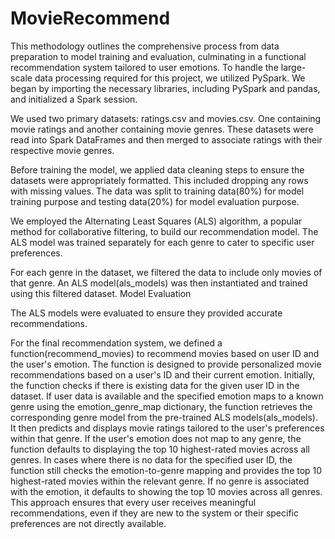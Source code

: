 # MovieRecommend

This methodology outlines the comprehensive process from data preparation to model training and evaluation, culminating in a functional recommendation system tailored to user emotions.
To handle the large-scale data processing required for this project, we utilized PySpark. We began by importing the necessary libraries, including PySpark and pandas, and initialized a Spark session.

We used two primary datasets: ratings.csv and movies.csv. One containing movie ratings and another containing movie genres. These datasets were read into Spark DataFrames and then merged to associate ratings with their respective movie genres.

Before training the model, we applied data cleaning steps to ensure the datasets were appropriately formatted. This included dropping any rows with missing values. The data was split to training data(80%) for model training purpose and testing data(20%) for model evaluation purpose.


We employed the Alternating Least Squares (ALS) algorithm, a popular method for collaborative filtering, to build our recommendation model. The ALS model was trained separately for each genre to cater to specific user preferences.

For each genre in the dataset, we filtered the data to include only movies of that genre. An ALS model(als_models) was then instantiated and trained using this filtered dataset.
Model Evaluation

The ALS models were evaluated to ensure they provided accurate recommendations. 

For the final recommendation system, we defined a function(recommend_movies) to recommend movies based on user ID and the user's emotion. The function is designed to provide personalized movie recommendations based on a user's ID and their current emotion. Initially, the function checks if there is existing data for the given user ID in the dataset. If user data is available and the specified emotion maps to a known genre using the emotion_genre_map dictionary, the function retrieves the corresponding genre model from the pre-trained ALS models(als_models). It then predicts and displays movie ratings tailored to the user's preferences within that genre. If the user's emotion does not map to any genre, the function defaults to displaying the top 10 highest-rated movies across all genres. In cases where there is no data for the specified user ID, the function still checks the emotion-to-genre mapping and provides the top 10 highest-rated movies within the relevant genre. If no genre is associated with the emotion, it defaults to showing the top 10 movies across all genres. This approach ensures that every user receives meaningful recommendations, even if they are new to the system or their specific preferences are not directly available.
